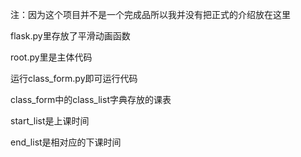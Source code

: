 注：因为这个项目并不是一个完成品所以我并没有把正式的介绍放在这里

flask.py里存放了平滑动画函数

root.py里是主体代码

运行class_form.py即可运行代码

class_form中的class_list字典存放的课表

start_list是上课时间

end_list是相对应的下课时间
